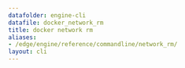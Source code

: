 ```yaml
---
datafolder: engine-cli
datafile: docker_network_rm
title: docker network rm
aliases:
- /edge/engine/reference/commandline/network_rm/
layout: cli
---
```


<!--
This page is automatically generated from Docker's source code. If you want to
suggest a change to the text that appears here, open a ticket or pull request
in the source repository on GitHub:

https://github.com/docker/cli
-->